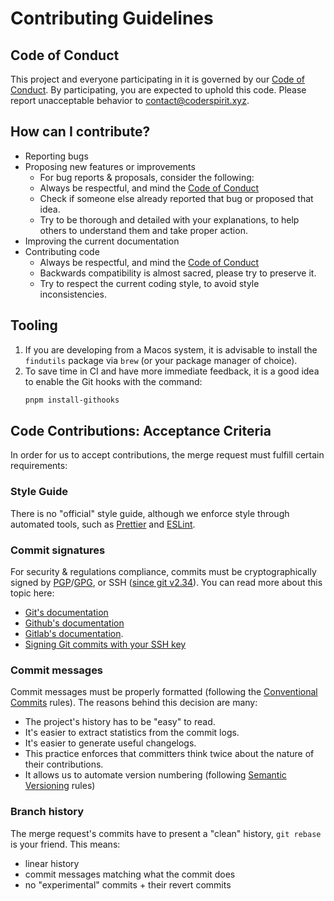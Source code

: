 # Contributing Guidelines

## Code of Conduct
This project and everyone participating in it is governed by our
[Code of Conduct](./CODE_OF_CONDUCT.md). By participating, you are expected to
uphold this code. Please report unacceptable behavior to
contact@coderspirit.xyz.

## How can I contribute?
- Reporting bugs
- Proposing new features or improvements
  - For bug reports & proposals, consider the following:
  - Always be respectful, and mind the [Code of Conduct](./CODE_OF_CONDUCT.md)
  - Check if someone else already reported that bug or proposed that idea.
  - Try to be thorough and detailed with your explanations, to help others to
    understand them and take proper action.
- Improving the current documentation
- Contributing code
  - Always be respectful, and mind the [Code of Conduct](./CODE_OF_CONDUCT.md)
  - Backwards compatibility is almost sacred, please try to preserve it.
  - Try to respect the current coding style, to avoid style inconsistencies.

## Tooling

1. If you are developing from a Macos system, it is advisable to install the
   `findutils` package via `brew` (or your package manager of choice).
2. To save time in CI and have more immediate feedback, it is a good idea to
   enable the Git hooks with the command:
   ```bash
   pnpm install-githooks
   ```

## Code Contributions: Acceptance Criteria

In order for us to accept contributions, the merge request must fulfill certain
requirements:

### Style Guide

There is no "official" style guide, although we enforce style through automated
tools, such as [Prettier](https://prettier.io/) and
[ESLint](https://eslint.org/).

### Commit signatures
For security & regulations compliance, commits must be cryptographically signed
by [PGP](https://www.openpgp.org/)/[GPG](https://gnupg.org/), or SSH
([since git v2.34](https://github.blog/2021-11-15-highlights-from-git-2-34/)).
You can read more about this topic here:
  - [Git's documentation](https://git-scm.com/book/en/v2/Git-Tools-Signing-Your-Work)
  - [Github's documentation](https://help.github.com/en/github/authenticating-to-github/signing-commits)
  - [Gitlab's documentation](https://docs.gitlab.com/ee/user/project/repository/gpg_signed_commits/).
  - [Signing Git commits with your SSH key](https://calebhearth.com/sign-git-with-ssh)

### Commit messages

Commit messages must be properly formatted (following the
[Conventional Commits](https://www.conventionalcommits.org/en/v1.0.0/) rules).
The reasons behind this decision are many:
  - The project's history has to be "easy" to read.
  - It's easier to extract statistics from the commit logs.
  - It's easier to generate useful changelogs.
  - This practice enforces that committers think twice about the nature of their
    contributions.
  - It allows us to automate version numbering (following
    [Semantic Versioning](https://semver.org/) rules)

### Branch history

The merge request's commits have to present a "clean" history, `git rebase` is
your friend. This means:
  - linear history
  - commit messages matching what the commit does
  - no "experimental" commits + their revert commits
